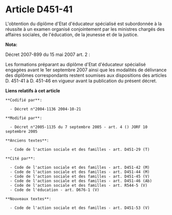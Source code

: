 # Article D451-41

L'obtention du diplôme d'Etat d'éducateur spécialisé est subordonnée à la réussite à un examen organisé conjointement par les
ministres chargés des affaires sociales, de l'éducation, de la jeunesse et de la justice.

**Nota:**

Décret 2007-899 du 15 mai 2007 art. 2 : 

Les formations préparant au diplôme d'Etat d'éducateur spécialisé engagées avant le 1er septembre 2007 ainsi que les
modalités de délivrance des diplômes correspondants restent soumises aux dispositions des articles D. 451-41 à D. 451-46 en
vigueur avant la publication du présent décret.

**Liens relatifs à cet article**

	**Codifié par**:

	  - Décret n°2004-1136 2004-10-21

	**Modifié par**:

	  - Décret n°2005-1135 du 7 septembre 2005 - art. 4 () JORF 10 septembre 2005

	**Anciens textes**:

	  - Code de l'action sociale et des familles - art. D451-29 (T)

	**Cité par**:

	  - Code de l'action sociale et des familles - art. D451-42 (M)
	  - Code de l'action sociale et des familles - art. D451-44 (M)
	  - Code de l'action sociale et des familles - art. D451-45 (V)
	  - Code de l'action sociale et des familles - art. D451-46 (Ab)
	  - Code de l'action sociale et des familles - art. R544-5 (V)
	  - Code de l'éducation - art. D676-1 (V)

	**Nouveaux textes**:

	  - Code de l'action sociale et des familles - art. D451-53 (V)
